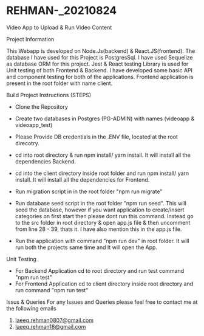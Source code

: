 # REHMAN-_20210824
Video App to Upload &amp; Run Video Content

Project Information

This Webapp is developed on Node.Js(backend) & React.JS(frontend). 
The database I have used for this Project is PostgresSql. I have used Sequelize as database ORM for this project.
Jest & React testing Library is used for Unit testing of both Frontend & Backend. I have developed some basic API and component testing for both of the applications.
Frontend application is present in the root folder with name client.


Build Project Instructions (STEPS)

- Clone the Repository
- Create two databases in Postgres (PG-ADMIN) with names (videoapp & videoapp_test)
- Please Provide DB credentials in the .ENV file, located at the root direcotry.
- cd into root directory & run npm install/ yarn install. It will install all the dependencies Backend.
- cd into the client directory inside root folder and run npm install/ yarn install. It will install all the dependencies for Frontend.
- Run migration script in in the root folder "npm run migrate"
- Run database seed script in the root folder "npm run seed". This will seed the database, however if you want application to create/insert categories on first start then    please dont run this command. Instead go to the src folder in root directory & open app.js file & then uncomment from line 28 - 39, thats it. I have also mention this in the app.js file.

- Run the application with command "npm run dev" in root folder. It will run both the projects same time and It will open the App.


Unit Testing 
- For Backend Application cd to root directory and run test command "npm run test"
- For Frontend Application cd to client directory inside root directory and run command "npm run test"


Issus & Queries
For any Issues and Queries please feel free to contact me at the following emails
1) laeeq.rehman0807@gmail.com
2) laeeq.rehman18@gmail.com
